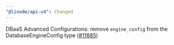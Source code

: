 ```yaml
---
"@linode/api-v4": Changed
---
```


DBaaS Advanced Configurations: remove `engine_config` from the DatabaseEngineConfig type ([#11885](https://github.com/linode/manager/pull/11885))
